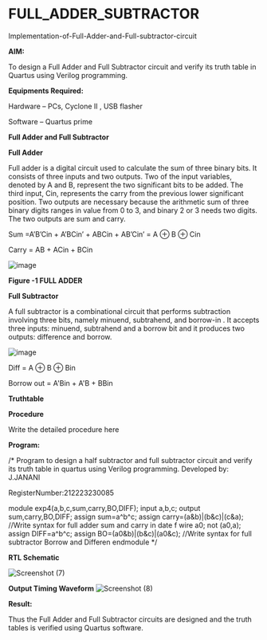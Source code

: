 # FULL_ADDER_SUBTRACTOR

Implementation-of-Full-Adder-and-Full-subtractor-circuit

**AIM:**

To design a Full Adder and Full Subtractor circuit and verify its truth table in Quartus using Verilog programming.

**Equipments Required:**

Hardware – PCs, Cyclone II , USB flasher

Software – Quartus prime

**Full Adder and Full Subtractor**

**Full Adder**

Full adder is a digital circuit used to calculate the sum of three binary bits. It consists of three inputs and two outputs. Two of the input variables, denoted by A and B, represent the two significant bits to be added. The third input, Cin, represents the carry from the previous lower significant position. Two outputs are necessary because the arithmetic sum of three binary digits ranges in value from 0 to 3, and binary 2 or 3 needs two digits. The two outputs are sum and carry.

Sum =A’B’Cin + A’BCin’ + ABCin + AB’Cin’ = A ⊕ B ⊕ Cin 

Carry = AB + ACin + BCin

![image](https://github.com/naavaneetha/FULL_ADDER_SUBTRACTOR/assets/154305477/0f30ba51-5ffb-4198-845f-18e054f675e7)

**Figure -1 FULL ADDER**

**Full Subtractor**

A full subtractor is a combinational circuit that performs subtraction involving three bits, namely minuend, subtrahend, and borrow-in . It accepts three inputs: minuend, subtrahend and a borrow bit and it produces two outputs: difference and borrow.

![image](https://github.com/naavaneetha/FULL_ADDER_SUBTRACTOR/assets/154305477/02b24f51-ab51-4304-9ad6-7b81ffc1ead5)

Diff = A ⊕ B ⊕ Bin 

Borrow out = A'Bin + A'B + BBin

**Truthtable**

**Procedure**

Write the detailed procedure here

**Program:**

/* Program to design a half subtractor and full subtractor circuit and verify its truth table in quartus using Verilog programming.
Developed by: J.JANANI

RegisterNumber:212223230085

module exp4(a,b,c,sum,carry,BO,DIFF);
input a,b,c;
output sum,carry,BO,DIFF;
assign sum=a^b^c;
assign carry=(a&b)|(b&c)|(c&a); //Write syntax for full adder sum and carry in date f
wire a0;
not (a0,a);
assign DIFF=a^b^c;
assign BO=(a0&b)|(b&c)|(a0&c); //Write syntax for full subtractor Borrow and Differen
endmodule
*/

**RTL Schematic**


![Screenshot (7)](https://github.com/Janani23014108/FULL_ADDER_SUBTRACTOR/assets/146822085/272c27e9-12f7-44ba-ac2e-b42d03a1d75f)


**Output Timing Waveform**
![Screenshot (8)](https://github.com/Janani23014108/FULL_ADDER_SUBTRACTOR/assets/146822085/60e3c4b6-e881-49f2-bc13-e1e4b9db5707)

**Result:**


Thus the Full Adder and Full Subtractor circuits are designed and the truth tables is verified using Quartus software.



